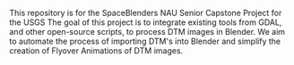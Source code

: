 This repository is for the SpaceBlenders NAU Senior Capstone Project for the USGS
The goal of this project is to integrate existing tools from GDAL, and other 
open-source scripts, to process DTM images in Blender. We aim to automate the 
process of importing DTM's into Blender and simplify the creation of Flyover
Animations of DTM images.